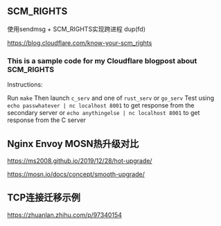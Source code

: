 ## SCM_RIGHTS

使用sendmsg + SCM_RIGHTS实现跨进程 dup(fd)

https://blog.cloudflare.com/know-your-scm_rights 


### This is a sample code for my Cloudflare blogpost about SCM_RIGHTS

Instructions:

Run `make`
Then launch `c_serv` and one of `rust_serv` or `go_serv`
Test using `echo passwhatever | nc localhost 8001` to get response from the secondary server or `echo anythingelse | nc localhost 8001` to get response from the C server


## Nginx Envoy MOSN热升级对比
https://ms2008.github.io/2019/12/28/hot-upgrade/

https://mosn.io/docs/concept/smooth-upgrade/


## TCP连接迁移示例
https://zhuanlan.zhihu.com/p/97340154
